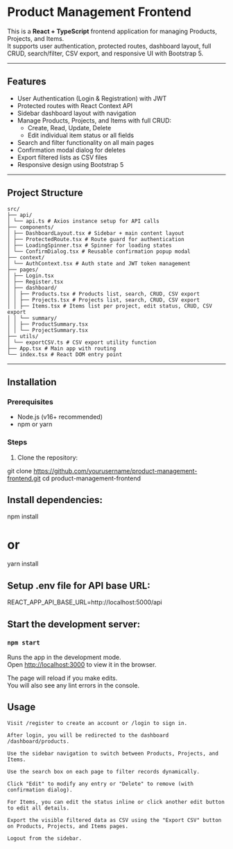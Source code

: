 # Product Management Frontend

This is a **React + TypeScript** frontend application for managing Products, Projects, and Items.  
It supports user authentication, protected routes, dashboard layout, full CRUD, search/filter, CSV export, and responsive UI with Bootstrap 5.

---

## Features

- User Authentication (Login & Registration) with JWT
- Protected routes with React Context API
- Sidebar dashboard layout with navigation
- Manage Products, Projects, and Items with full CRUD:
  - Create, Read, Update, Delete
  - Edit individual item status or all fields
- Search and filter functionality on all main pages
- Confirmation modal dialog for deletes
- Export filtered lists as CSV files
- Responsive design using Bootstrap 5

---

## Project Structure
```
src/
├── api/
│ └── api.ts # Axios instance setup for API calls
├── components/
│ ├── DashboardLayout.tsx # Sidebar + main content layout
│ ├── ProtectedRoute.tsx # Route guard for authentication
│ ├── LoadingSpinner.tsx # Spinner for loading states
│ └── ConfirmDialog.tsx # Reusable confirmation popup modal
├── context/
│ └── AuthContext.tsx # Auth state and JWT token management
├── pages/
│ ├── Login.tsx
│ ├── Register.tsx
│ ├── dashboard/
│ │ ├── Products.tsx # Products list, search, CRUD, CSV export
│ │ ├── Projects.tsx # Projects list, search, CRUD, CSV export
│ │ ├── Items.tsx # Items list per project, edit status, CRUD, CSV export
│ │ └── summary/
│ │ ├── ProductSummary.tsx
│ │ └── ProjectSummary.tsx
├── utils/
│ └── exportCSV.ts # CSV export utility function
├── App.tsx # Main app with routing
└── index.tsx # React DOM entry point
```
---

## Installation

### Prerequisites

- Node.js (v16+ recommended)
- npm or yarn

### Steps

1. Clone the repository:

git clone https://github.com/yourusername/product-management-frontend.git
cd product-management-frontend


## Install dependencies:

npm install
# or
yarn install

## Setup .env file for API base URL:
REACT_APP_API_BASE_URL=http://localhost:5000/api

## Start the development server:

### `npm start`

Runs the app in the development mode.\
Open [http://localhost:3000](http://localhost:3000) to view it in the browser.

The page will reload if you make edits.\
You will also see any lint errors in the console.

## Usage

    Visit /register to create an account or /login to sign in.

    After login, you will be redirected to the dashboard /dashboard/products.

    Use the sidebar navigation to switch between Products, Projects, and Items.

    Use the search box on each page to filter records dynamically.

    Click "Edit" to modify any entry or "Delete" to remove (with confirmation dialog).

    For Items, you can edit the status inline or click another edit button to edit all details.

    Export the visible filtered data as CSV using the "Export CSV" button on Products, Projects, and Items pages.

    Logout from the sidebar.
